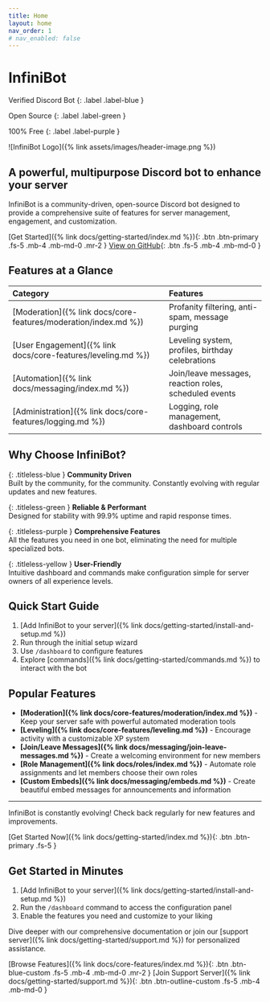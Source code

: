 ```yaml
---
title: Home
layout: home
nav_order: 1
# nav_enabled: false
---
```


# InfiniBot

Verified Discord Bot
{: .label .label-blue }

Open Source
{: .label .label-green }

100% Free
{: .label .label-purple }

![InfiniBot Logo]({% link assets/images/header-image.png %})

## A powerful, multipurpose Discord bot to enhance your server

InfiniBot is a community-driven, open-source Discord bot designed to provide a comprehensive suite of features for server management, engagement, and customization.

[Get Started]({% link docs/getting-started/index.md %}){: .btn .btn-primary .fs-5 .mb-4 .mb-md-0 .mr-2 }
[View on GitHub](https://github.com/cypress-exe/InfiniBot){: .btn .fs-5 .mb-4 .mb-md-0 }

## Features at a Glance

| Category | Features |
|:---------|:---------|
| [Moderation]({% link docs/core-features/moderation/index.md %}) | Profanity filtering, anti-spam, message purging |
| [User Engagement]({% link docs/core-features/leveling.md %}) | Leveling system, profiles, birthday celebrations |
| [Automation]({% link docs/messaging/index.md %}) | Join/leave messages, reaction roles, scheduled events |
| [Administration]({% link docs/core-features/logging.md %}) | Logging, role management, dashboard controls |

## Why Choose InfiniBot?

{: .titleless-blue }
**Community Driven**  
Built by the community, for the community. Constantly evolving with regular updates and new features.

{: .titleless-green }
**Reliable & Performant**  
Designed for stability with 99.9% uptime and rapid response times.

{: .titleless-purple }
**Comprehensive Features**  
All the features you need in one bot, eliminating the need for multiple specialized bots.

{: .titleless-yellow }
**User-Friendly**  
Intuitive dashboard and commands make configuration simple for server owners of all experience levels.

## Quick Start Guide

1. [Add InfiniBot to your server]({% link docs/getting-started/install-and-setup.md %})
2. Run through the initial setup wizard
3. Use `/dashboard` to configure features
4. Explore [commands]({% link docs/getting-started/commands.md %}) to interact with the bot

## Popular Features

- **[Moderation]({% link docs/core-features/moderation/index.md %})** - Keep your server safe with powerful automated moderation tools
- **[Leveling]({% link docs/core-features/leveling.md %})** - Encourage activity with a customizable XP system
- **[Join/Leave Messages]({% link docs/messaging/join-leave-messages.md %})** - Create a welcoming environment for new members
- **[Role Management]({% link docs/roles/index.md %})** - Automate role assignments and let members choose their own roles
- **[Custom Embeds]({% link docs/messaging/embeds.md %})** - Create beautiful embed messages for announcements and information

---

InfiniBot is constantly evolving! Check back regularly for new features and improvements.

[Get Started Now]({% link docs/getting-started/index.md %}){: .btn .btn-primary .fs-5 }

## Get Started in Minutes

1. [Add InfiniBot to your server]({% link docs/getting-started/install-and-setup.md %})
2. Run the `/dashboard` command to access the configuration panel
3. Enable the features you need and customize to your liking

Dive deeper with our comprehensive documentation or join our [support server]({% link docs/getting-started/support.md %}) for personalized assistance.

[Browse Features]({% link docs/core-features/index.md %}){: .btn .btn-blue-custom .fs-5 .mb-4 .mb-md-0 .mr-2 }
[Join Support Server]({% link docs/getting-started/support.md %}){: .btn .btn-outline-custom .fs-5 .mb-4 .mb-md-0 }